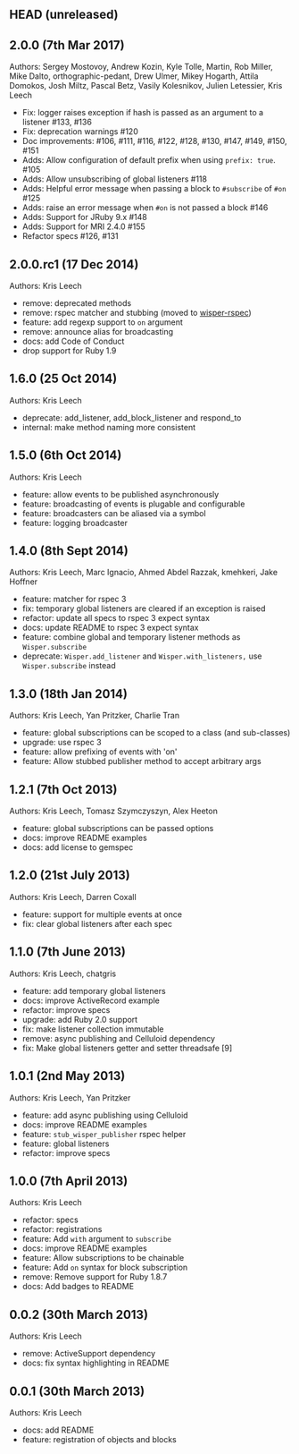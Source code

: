 ## HEAD (unreleased)

## 2.0.0 (7th Mar 2017)

Authors: Sergey Mostovoy, Andrew Kozin, Kyle Tolle, Martin, Rob Miller, Mike
Dalto, orthographic-pedant, Drew Ulmer, Mikey Hogarth, Attila Domokos, Josh
Miltz, Pascal Betz, Vasily Kolesnikov, Julien Letessier, Kris Leech

* Fix: logger raises exception if hash is passed as an argument to a listener #133, #136
* Fix: deprecation warnings #120
* Doc improvements: #106, #111, #116, #122, #128, #130, #147, #149, #150, #151
* Adds: Allow configuration of default prefix when using `prefix: true`. #105
* Adds: Allow unsubscribing of global listeners #118
* Adds: Helpful error message when passing a block to `#subscribe` of `#on` #125
* Adds: raise an error message when `#on` is not passed a block #146
* Adds: Support for JRuby 9.x #148
* Adds: Support for MRI 2.4.0 #155
* Refactor specs #126, #131

## 2.0.0.rc1 (17 Dec 2014)

Authors: Kris Leech

* remove: deprecated methods
* remove: rspec matcher and stubbing (moved to [wisper-rspec](https://github.com/krisleech/wisper-rspec))
* feature: add regexp support to `on` argument
* remove: announce alias for broadcasting
* docs: add Code of Conduct
* drop support for Ruby 1.9

## 1.6.0 (25 Oct 2014)

Authors: Kris Leech

* deprecate: add_listener, add_block_listener and respond_to
* internal: make method naming more consistent

## 1.5.0 (6th Oct 2014)

Authors: Kris Leech

* feature: allow events to be published asynchronously
* feature: broadcasting of events is plugable and configurable
* feature: broadcasters can be aliased via a symbol
* feature: logging broadcaster

## 1.4.0 (8th Sept 2014)

Authors: Kris Leech, Marc Ignacio, Ahmed Abdel Razzak, kmehkeri, Jake Hoffner

* feature: matcher for rspec 3
* fix: temporary global listeners are cleared if an exception is raised
* refactor: update all specs to rspec 3 expect syntax
* docs: update README to rspec 3 expect syntax
* feature: combine global and temporary listener methods as `Wisper.subscribe`
* deprecate: `Wisper.add_listener` and `Wisper.with_listeners,` use `Wisper.subscribe` instead

## 1.3.0 (18th Jan 2014)

Authors: Kris Leech, Yan Pritzker, Charlie Tran

* feature: global subscriptions can be scoped to a class (and sub-classes)
* upgrade: use rspec 3
* feature: allow prefixing of events with 'on'
* feature: Allow stubbed publisher method to accept arbitrary args

## 1.2.1 (7th Oct 2013)

Authors: Kris Leech, Tomasz Szymczyszyn, Alex Heeton

* feature: global subscriptions can be passed options
* docs: improve README examples
* docs: add license to gemspec

## 1.2.0 (21st July 2013)

Authors: Kris Leech, Darren Coxall

* feature: support for multiple events at once
* fix: clear global listeners after each spec

## 1.1.0 (7th June 2013)

Authors: Kris Leech, chatgris

* feature: add temporary global listeners
* docs: improve ActiveRecord example
* refactor: improve specs
* upgrade: add Ruby 2.0 support
* fix: make listener collection immutable
* remove: async publishing and Celluloid dependency
* fix: Make global listeners getter and setter threadsafe [9]

## 1.0.1 (2nd May 2013)

Authors: Kris Leech, Yan Pritzker

* feature: add async publishing using Celluloid
* docs: improve README examples
* feature: `stub_wisper_publisher` rspec helper
* feature: global listeners
* refactor: improve specs

## 1.0.0 (7th April 2013)

Authors: Kris Leech

* refactor: specs
* refactor: registrations
* feature: Add `with` argument to `subscribe`
* docs: improve README examples
* feature: Allow subscriptions to be chainable
* feature: Add `on` syntax for block subscription
* remove: Remove support for Ruby 1.8.7
* docs: Add badges to README

## 0.0.2 (30th March 2013)

Authors: Kris Leech

* remove: ActiveSupport dependency
* docs: fix syntax highlighting in README

## 0.0.1 (30th March 2013)

Authors: Kris Leech

* docs: add README
* feature: registration of objects and blocks

